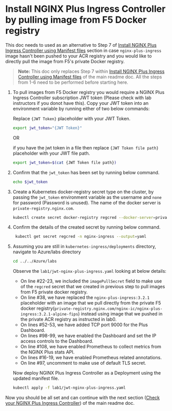 # Install NGINX Plus Ingress Controller by pulling image from F5 Docker registry

This doc needs to used as an alternative to Step 7 of [Install NGINX Plus Ingress Controller using Manifest files](readme.md#install-nginx-plus-ingress-controller-using-manifest-files) section in case `nginx-plus-ingress` image hasn't been pushed to your ACR registry and you would like to directly pull the image from F5's private Docker registry.
>**Note:** This doc only replaces Step 7 within [Install NGINX Plus Ingress Controller using Manifest files](readme.md#install-nginx-plus-ingress-controller-using-manifest-files) of the main readme doc. All the steps from 1-6 need to be performed before starting here.

1. To pull images from F5 Docker registry you would require a NGINX Plus Ingress Controller subscription JWT token (Please check with lab instructors if you donot have this). Copy your JWT token into an environment variable by running either of two below commands:
   
   Replace `{JWT Token}` placeholder with your JWT Token.
   ```bash
   export jwt_token="{JWT Token}"
   ```
   OR
    
    if you have the jwt token in a file then replace `{JWT Token file path}` placeholder with your JWT file path.
   ```bash
   export jwt_token=$(cat {JWT Token file path})
   ```

2. Confirm that the `jwt_token` has been set by running below command. 
   ```bash
   echo $jwt_token
   ```

3. Create a Kubernetes docker-registry secret type on the cluster, by passing the `jwt_token` environment variable as the username and `none` for password (Password is unused). The name of the docker server is `private-registry.nginx.com`. 
   ```bash
   kubectl create secret docker-registry regcred --docker-server=private-registry.nginx.com --docker-username=$jwt_token --docker-password=none -n nginx-ingress
   ```

4. Confirm the details of the created secret by running below command.
   ```bash
    kubectl get secret regcred -n nginx-ingress --output=yaml
   ```

5. Assuming you are still in `kubernetes-ingress/deployments` directory, navigate to Azure/labs directory 
    ```bash
    cd ../../Azure/labs
    ```
  
    Observe the `lab1/jwt-nginx-plus-ingress.yaml` looking at below details:
     - On line #22-23, we included the `imagePullSecret` field to make use of the `regcred` secret that we created in previous step to pull images from F5 private docker registry.
     - On line #38, we have replaced the `nginx-plus-ingress:3.2.1` placeholder with an image that we pull directly from the private F5 docker registry(`private-registry.nginx.com/nginx-ic/nginx-plus-ingress:3.2.1-alpine-fips`) instead using image that we pushed in the private ACR registry as instructed in lab0.
     - On lines #52-53, we have added TCP port 9000 for the Plus Dashboard.
     - On lines #98-99, we have enabled the Dashboard and set the IP access controls to the Dashboard.
     - On line #108, we have enabled Prometheus to collect metrics from the NGINX Plus stats API.
     - On lines #16-19, we have enabled Prometheus related annotations.
     - On line #97, uncomment to make use of default TLS secret.

    Now deploy NGINX Plus Ingress Controller as a Deployment using the updated manifest file.
    ```bash
    kubectl apply -f lab1/jwt-nginx-plus-ingress.yaml
    ```

Now you should be all set and can continue with the next section ([Check your NGINX Plus Ingress Controller](readme.md#check-your-nginx-plus-ingress-controller)) of the main readme doc.